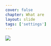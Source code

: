 ```yaml
---
cover: false
chapter: What are
layout: slide
tags: ['settings']
---
```


<img class="no-stretch" src="assets/octicons/tools.png">
